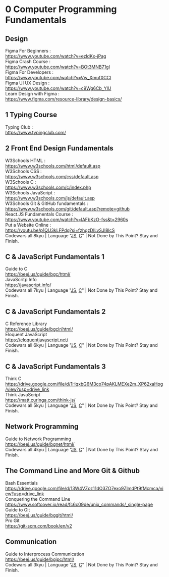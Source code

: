 # 0 Computer Programming Fundamentals
## Design
Figma For Beginners : <br/>
https://www.youtube.com/watch?v=ezldKx-jPag <br/>
Figma Crash Course : <br/>
https://www.youtube.com/watch?v=BOt3MNB71gI <br/>
Figma For Developers : <br/>
https://www.youtube.com/watch?v=Vw_XmufXCCI <br/>
Figma UI UX Design : <br/>
https://www.youtube.com/watch?v=c9Wg6Cb_YlU <br/>
Learn Design with Figma :  <br/>
https://www.figma.com/resource-library/design-basics/ <br/>

## 1 Typing Course
Typing Club : <br/>
https://www.typingclub.com/ <br/>

## 2 Front End Design Fundamentals
W3Schools HTML : <br/>
https://www.w3schools.com/html/default.asp <br/>
W3Schools CSS : <br/>
https://www.w3schools.com/css/default.asp <br/>
W3Schools C : <br/>
https://www.w3schools.com/c/index.php <br/>
W3Schools JavaScript : <br/>
https://www.w3schools.com/js/default.asp <br/>
W3Schools Git & GitHub fundamentals : <br/>
https://www.w3schools.com/git/default.asp?remote=github <br/>
React.JS Fundamentals Course : <br/>
https://www.youtube.com/watch?v=lAFbKzO-fss&t=2960s <br/>
Put a Website Online : <br/>
https://youtu.be/p1QU3kLFPdg?si=fzhqzDILvSJl8IcS <br/>
Codewars all 8kyu | Language "[JS](https://www.codewars.com/kata/search/javascript?q=&r%5B%5D=-8&xids=played&order_by=sort_date%20desc), [C](https://www.codewars.com/kata/search/c?q=&r%5B%5D=-8&order_by=sort_date%20desc)" | Not Done by This Point? Stay and Finish.

## C & JavaScript Fundamentals 1
Guide to C <br/>
https://beej.us/guide/bgc/html/ <br/>
JavaScritp Info <br/>
https://javascript.info/ <br/>
Codewars all 7kyu | Language "[JS](https://www.codewars.com/kata/search/javascript?q=&r%5B%5D=-7&order_by=sort_date%20desc), [C](https://www.codewars.com/kata/search/c?q=&r%5B%5D=-7&order_by=sort_date%20desc)" | Not Done by This Point? Stay and Finish.

## C & JavaScript Fundamentals 2
C Reference Library <br/>
https://beej.us/guide/bgclr/html/ <br/>
Eloquent JavaScript <br/>
https://eloquentjavascript.net/ <br/>
Codewars all 6kyu | Language "[JS](https://www.codewars.com/kata/search/javascript?q=&r%5B%5D=-6&order_by=sort_date%20desc), [C](https://www.codewars.com/kata/search/c?q=&r%5B%5D=-6&order_by=sort_date%20desc)" | Not Done by This Point? Stay and Finish.

## C & JavaScript Fundamentals 3
Think C <br/>
https://drive.google.com/file/d/1HqxbG6M3co74pAKLMEXe2m_XP62xaHpg/view?usp=drive_link <br/>
Think JavaScript <br/>
https://matt.curinga.com/think-js/ <br/>
Codewars all 5kyu | Language "[JS](https://www.codewars.com/kata/search/javascript?q=&r%5B%5D=-5&order_by=sort_date%20desc), [C](https://www.codewars.com/kata/search/c?q=&r%5B%5D=-5&order_by=sort_date%20desc)" | Not Done by This Point? Stay and Finish.

## Network Programming
Guide to Network Programming <br/>
https://beej.us/guide/bgnet/html/ <br/>
Codewars all 4kyu | Language "[JS](https://www.codewars.com/kata/search/javascript?q=&r%5B%5D=-4&order_by=sort_date%20desc), [C](https://www.codewars.com/kata/search/c?q=&r%5B%5D=-4&order_by=sort_date%20desc)" | Not Done by This Point? Stay and Finish.

## The Command Line and More Git & Github
Bash Essentials <br/>
https://drive.google.com/file/d/13W4VZoz11dO3ZO7exo9ZlmdPt9fMcmca/view?usp=drive_link <br/>
Conquering the Command Line <br/>
https://www.softcover.io/read/fc6c09de/unix_commands/_single-page <br/>
Guide to Git <br/>
https://beej.us/guide/bggit/html/ <br/>
Pro Git <br/>
https://git-scm.com/book/en/v2 <br/>

## Communication
Guide to Interprocess Communication <br/>
https://beej.us/guide/bgipc/html/ <br/>
Codewars all 3kyu | Language "[JS](https://www.codewars.com/kata/search/javascript?q=&r%5B%5D=-3&order_by=sort_date%20desc), [C](https://www.codewars.com/kata/search/c?q=&r%5B%5D=-3&order_by=sort_date%20desc)" | Not Done by This Point? Stay and Finish.

